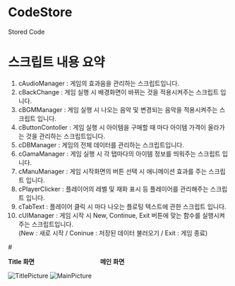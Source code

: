 # CodeStore
Stored Code

#  스크립트 내용 요약    
1. cAudioManager : 게임의 효과음을 관리하는 스크립트입니다.    
2. cBackChange : 게임 실행 시 배경화면이 바뀌는 것을 적용시켜주는 스크립트 입니다.    
3. cBGMManager : 게임 실행 시 나오는 음악 및 변경되는 음악을 적용시켜주는 스크립트 입니다.    
4. cButtonContoller : 게임 실행 시 아이템을 구매할 때 마다 아이템 가격이 올라가는 것을 관리하는 스크립트입니다.    
5. cDBManager : 게임의 전체 데이터를 관리하는 스크립트입니다.    
6. cGamaManager : 게임 실행 시 각 탭마다의 아이템 정보를 띄워주는 스크립트 입니다.    
7. cManuManager : 게임 시작화면의 버튼 선택 시 애니메이션 효과를 주는 스크립트 입니다.    
8. cPlayerClicker : 플레이어의 레벨 및 재화 표시 등 플레이어를 관리해주는 스크립트 입니다.    
9. cTabText : 플레이어 클릭 시 마다 나오는 플로팅 텍스트에 관한 스크립트 입니다.    
10. cUIManager : 게임 시작 시 New, Continue, Exit 버튼에 맞는 함수를 실행시켜주는 스크립트입니다.    
(New : 새로 시작 / Coninue : 저장된 데이터 불러오기 / Exit : 게임 종료)    


#<p><b>Title 화면  &nbsp;&nbsp;&nbsp;&nbsp;&nbsp;&nbsp;&nbsp;&nbsp;&nbsp;&nbsp;&nbsp;&nbsp;&nbsp;&nbsp;&nbsp;&nbsp;&nbsp;&nbsp;&nbsp;&nbsp;&nbsp;&nbsp;&nbsp;&nbsp;&nbsp;&nbsp;&nbsp;&nbsp;&nbsp;&nbsp;&nbsp;&nbsp;&nbsp;&nbsp;&nbsp;&nbsp;&nbsp;&nbsp;&nbsp;&nbsp;&nbsp;&nbsp;&nbsp;  메인 화면</b></p>
![TitlePicture](https://user-images.githubusercontent.com/71911964/105621417-7ea0f280-5e4a-11eb-8dc7-d67c31c77f9c.PNG)
![MainPicture](https://user-images.githubusercontent.com/71911964/105621475-0b4bb080-5e4b-11eb-8525-f959612e1583.PNG)
